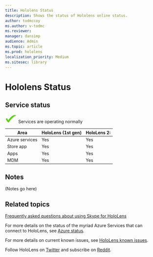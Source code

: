 ```yaml
---
title: Hololens Status
description: Shows the status of Hololens online status. 
author: todmccoy
ms.author: v-todmc
ms.reviewer: 
manager: dansimp
audience: Admin
ms.topic: article
ms.prod: hololens
localization_priority: Medium 
ms.sitesec: library
---
```


# Hololens Status

## Service status

![Yes](images/checkmark.png) Services are operating normally


Area|HoloLens (1st gen)|HoloLens 2:
---|---|---
Azure services|Yes|Yes
Store app|Yes|Yes
Apps|Yes|Yes
MDM|Yes|Yes

## Notes

(Notes go here)



## Related topics

[Frequently asked questions about using Skype for HoloLens](https://support.skype.com/en/faq/FA34641/frequently-asked-questions-about-using-skype-for-hololens)

For more details on the status of the myriad Azure Services that can connect to HoloLens, see [Azure status](https://azure.microsoft.com/en-us/status/).

For more details on current known issues, see [HoloLens known issues](https://docs.microsoft.com/en-us/windows/mixed-reality/hololens-known-issues).

Follow HoloLens on [Twitter](https://twitter.com/HoloLens) and subscribe on [Reddit](https://www.reddit.com/r/HoloLens/).
